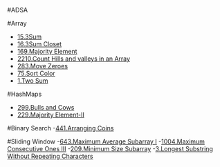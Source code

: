 #ADSA

#Array
- [15.3Sum](https://leetcode.com/submissions/detail/1770089715/)
- [16.3Sum Closet](https://leetcode.com/submissions/detail/1770094379/)
- [169.Majority Element](https://leetcode.com/submissions/detail/1770095671/)
- [2210.Count Hills and valleys in an Array](https://leetcode.com/submissions/detail/1770097028/)
- [283.Move Zeroes](https://leetcode.com/submissions/detail/1770110484/)
- [75.Sort Color](https://leetcode.com/submissions/detail/1770509264/)
- [1.Two Sum](https://leetcode.com/submissions/detail/1769361706/)

#HashMaps
- [299.Bulls and Cows](https://leetcode.com/submissions/detail/1770111906/)
- [229.Majority Element-II](https://leetcode.com/submissions/detail/1770108743/)

#Binary Search
-[441.Arranging Coins](https://leetcode.com/submissions/detail/1770113277/)

#Sliding Window
-[643.Maximum Average Subarray I](https://leetcode.com/submissions/detail/1770115655/)
-[1004.Maximum Consecutive Ones III](https://leetcode.com/submissions/detail/1770067954/)
-[209.Minimum Size Subarray](https://leetcode.com/submissions/detail/1770030655/)
-[3.Longest Substring Without Repeating Characters](https://leetcode.com/submissions/detail/1770093716/)
